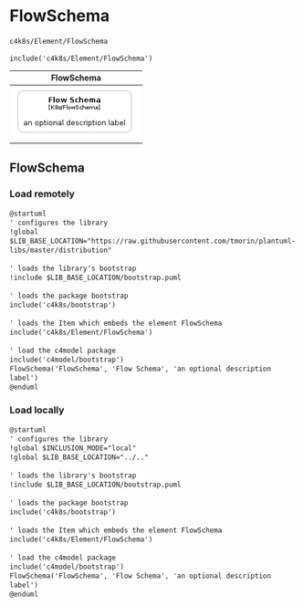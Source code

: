 # FlowSchema


```text
c4k8s/Element/FlowSchema
```

```text
include('c4k8s/Element/FlowSchema')
```



| FlowSchema |
| :---: |
| ![illustration for FlowSchema](../../c4k8s/Element/FlowSchema.Local.png) |




## FlowSchema

### Load remotely
```plantuml
@startuml
' configures the library
!global $LIB_BASE_LOCATION="https://raw.githubusercontent.com/tmorin/plantuml-libs/master/distribution"

' loads the library's bootstrap
!include $LIB_BASE_LOCATION/bootstrap.puml

' loads the package bootstrap
include('c4k8s/bootstrap')

' loads the Item which embeds the element FlowSchema
include('c4k8s/Element/FlowSchema')

' load the c4model package
include('c4model/bootstrap')
FlowSchema('FlowSchema', 'Flow Schema', 'an optional description label')
@enduml
```

### Load locally
```plantuml
@startuml
' configures the library
!global $INCLUSION_MODE="local"
!global $LIB_BASE_LOCATION="../.."

' loads the library's bootstrap
!include $LIB_BASE_LOCATION/bootstrap.puml

' loads the package bootstrap
include('c4k8s/bootstrap')

' loads the Item which embeds the element FlowSchema
include('c4k8s/Element/FlowSchema')

' load the c4model package
include('c4model/bootstrap')
FlowSchema('FlowSchema', 'Flow Schema', 'an optional description label')
@enduml
```

